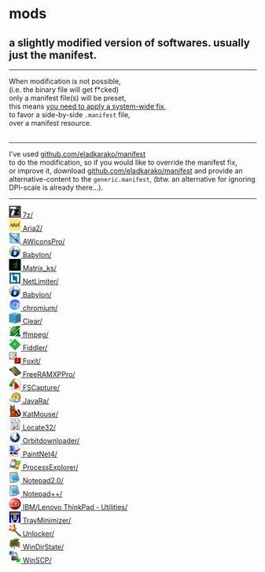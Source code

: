 <h1>mods</h1>
<h2>a slightly modified version of softwares. usually just the manifest.</h2>

<hr/>

When modification is not possible,<br/>
(i.e. the binary file will get f*cked)<br/>
only a manifest file(s) will be preset,<br/>
this means <a href="https://gist.github.com/eladkarako/d24d5ed3c917ef230b0fc990104f9fe6">you need to apply a system-wide fix</a>,<br/>
to favor a side-by-side <code>.manifest</code> file,<br/>
over a manifest resource.<br/>
<br/>
<hr/>
I've used <a href="https://github.com/eladkarako/manifest/">github.com/eladkarako/manifest</a><br/>
to do the modification, so if you would like to override the manifest fix,<br/>
or improve it, download <a href="https://github.com/eladkarako/manifest/">github.com/eladkarako/manifest</a> and provide an alternative-content to the <code>generic.manifest</code>, (btw. an alternative for ignoring DPI-scale is already there...).

<hr/>

<a href="7z/"                ><img width="24" height="24" alt="" src="7z/resources/icon.gif"                />&nbsp;7z/</a><br/>
<a href="Aria2/"             ><img width="24" height="24" alt="" src="Aria2/resources/icon.png"             />&nbsp;Aria2/</a><br/>
<a href="AWiconsPro/"        ><img width="24" height="24" alt="" src="AWiconsPro/resources/icon.png"        />&nbsp;AWiconsPro/</a><br/>
<a href="Babylon/"           ><img width="24" height="24" alt="" src="Babylon/resources/icon.png"           />&nbsp;Babylon/</a><br/>
<a href="Matrix_ks/"         ><img width="24" height="24" alt="" src="Matrix_ks/resources/icon.png"         />&nbsp;Matrix_ks/</a><br/>
<a href="NetLimiter/"        ><img width="24" height="24" alt="" src="NetLimiter/resources/icon.png"        />&nbsp;NetLimiter/</a><br/>
<a href="Babylon/"           ><img width="24" height="24" alt="" src="Babylon/resources/icon.png"           />&nbsp;Babylon/</a><br/>
<a href="chromium/"          ><img width="24" height="24" alt="" src="chromium/resources/icon.png"          />&nbsp;chromium/</a><br/>
<a href="Clear/"             ><img width="24" height="24" alt="" src="Clear/resources/icon.png"             />&nbsp;Clear/</a><br/>
<a href="ffmpeg/"            ><img width="24" height="24" alt="" src="ffmpeg/resources/icon.png"            />&nbsp;ffmpeg/</a><br/>
<a href="Fiddler/"           ><img width="24" height="24" alt="" src="Fiddler/resources/icon.png"           />&nbsp;Fiddler/</a><br/>
<a href="Foxit/"             ><img width="24" height="24" alt="" src="Foxit/resources/icon.png"             />&nbsp;Foxit/</a><br/>
<a href="FreeRAMXPPro/"      ><img width="24" height="24" alt="" src="FreeRAMXPPro/resources/icon.png"      />&nbsp;FreeRAMXPPro/</a><br/>
<a href="FSCapture/"         ><img width="24" height="24" alt="" src="FSCapture/resources/icon.png"         />&nbsp;FSCapture/</a><br/>
<a href="JavaRa/"            ><img width="24" height="24" alt="" src="JavaRa/resources/icon.png"            />&nbsp;JavaRa/</a><br/>
<a href="KatMouse/"          ><img width="24" height="24" alt="" src="KatMouse/resources/icon.png"          />&nbsp;KatMouse/</a><br/>
<a href="Locate32/"          ><img width="24" height="24" alt="" src="Locate32/resources/icon.png"          />&nbsp;Locate32/</a><br/>
<a href="Orbitdownloader/"   ><img width="24" height="24" alt="" src="Orbitdownloader/resources/icon.png"   />&nbsp;Orbitdownloader/</a><br/>
<a href="PaintNet4/"         ><img width="24" height="24" alt="" src="PaintNet4/resources/icon.png"         />&nbsp;PaintNet4/</a><br/>
<a href="ProcessExplorer/"   ><img width="24" height="24" alt="" src="ProcessExplorer/resources/icon.png"   />&nbsp;ProcessExplorer/</a><br/>
<a href="Notepad%202.0/"     ><img width="24" height="24" alt="" src="Notepad%202.0/resources/icon.png"     />&nbsp;Notepad2.0/</a><br/>
<a href="Notepad++/"         ><img width="24" height="24" alt="" src="Notepad++/resources/icon.png"         />&nbsp;Notepad++/</a><br/>
<a href="ThinkPadUtilities/" ><img width="24" height="24" alt="" src="ThinkPadUtilities/resources/icon.png" />&nbsp;IBM/Lenovo ThinkPad - Utilities/</a><br/>
<a href="TrayMinimizer/"     ><img width="24" height="24" alt="" src="TrayMinimizer/resources/icon.png"     />&nbsp;TrayMinimizer/</a><br/>
<a href="Unlocker/"          ><img width="24" height="24" alt="" src="Unlocker/resources/icon.png"          />&nbsp;Unlocker/</a><br/>
<a href="WinDirState/"       ><img width="24" height="24" alt="" src="WinDirState/resources/icon.png"       />&nbsp;WinDirState/</a><br/>
<a href="WinSCP/"            ><img width="24" height="24" alt="" src="WinSCP/resources/icon.png"            />&nbsp;WinSCP/</a><br/>


<!-- <a href="https://paypal.me/e1adkarak0"><img src="https://www.paypalobjects.com/webstatic/mktg/Logo/pp-logo-100px.png" alt="PayPal Donation"></a> -->